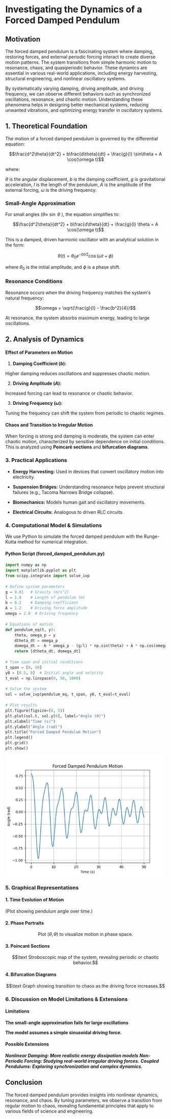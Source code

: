 # Investigating the Dynamics of a Forced Damped Pendulum
## Motivation
The forced damped pendulum is a fascinating system where damping, restoring forces, and external periodic forcing interact to create diverse motion patterns. The system transitions from simple harmonic motion to resonance, chaos, and quasiperiodic behavior. These dynamics are essential in various real-world applications, including energy harvesting, structural engineering, and nonlinear oscillatory systems.</p>

By systematically varying damping, driving amplitude, and driving frequency, we can observe different behaviors such as synchronized oscillations, resonance, and chaotic motion. Understanding these phenomena helps in designing better mechanical systems, reducing unwanted vibrations, and optimizing energy transfer in oscillatory systems.</p>


## 1. Theoretical Foundation

The motion of a forced damped pendulum is governed by the differential equation:

$$\frac{d^2\theta}{dt^2} + b\frac{d\theta}{dt} + \frac{g}{l} \sin\theta = A \cos(\omega t)$$



where:

$\theta$   is the angular displacement,
$b$        is the damping coefficient,
$g$        is gravitational acceleration,
$l$        is the length of the pendulum,
$A$        is the amplitude of the external forcing,
$\omega$   is the driving frequency.


### Small-Angle Approximation

For small angles ($\theta\approx$ $\sin$ $\theta$ ), the equation simplifies to:

$$\frac{d^2\theta}{dt^2} + b\frac{d\theta}{dt} + \frac{g}{l} \theta = A \cos(\omega t)$$

This is a damped, driven harmonic oscillator with an analytical solution in the form:

$$\theta(t) = \theta_0 e^{-bt/2} \cos(\omega t + \phi)$$

where $\theta_0$ is the initial amplitude, and $\phi$ is a phase shift.


### Resonance Conditions

Resonance occurs when the driving frequency matches the system's natural frequency:

$$\omega = \sqrt{\frac{g}{l} - \frac{b^2}{4}}$$

At resonance, the system absorbs maximum energy, leading to large oscillations.


## 2. Analysis of Dynamics

#### Effect of Parameters on Motion


1. **Damping Coefficient ($b$):**

Higher damping reduces oscillations and suppresses chaotic motion.

2. **Driving Amplitude ($A$):**

Increased forcing can lead to resonance or chaotic behavior.

3. **Driving Frequency ($\omega$):**

Tuning the frequency can shift the system from periodic to chaotic regimes.

#### Chaos and Transition to Irregular Motion


When forcing is strong and damping is moderate, the system can enter chaotic motion, characterized by sensitive dependence on initial conditions. This is analyzed using **Poincaré sections** and **bifurcation diagrams**.


### 3. Practical Applications

* **Energy Harvesting:** Used in devices that convert oscillatory motion into electricity.</p>
* **Suspension Bridges:** Understanding resonance helps prevent structural failures (e.g., Tacoma Narrows Bridge collapse).</p>
* **Biomechanics:** Models human gait and oscillatory movements.</p>
* **Electrical Circuits:** Analogous to driven RLC circuits.

### 4. Computational Model & Simulations

We use Python to simulate the forced damped pendulum with the Runge-Kutta method for numerical integration.


#### Python Script (forced_damped_pendulum.py)

```python
import numpy as np
import matplotlib.pyplot as plt
from scipy.integrate import solve_ivp

# Define system parameters
g = 9.81   # Gravity (m/s^2)
l = 1.0    # Length of pendulum (m)
b = 0.2    # Damping coefficient
A = 1.2    # Driving force amplitude
omega = 2.0  # Driving frequency

# Equations of motion
def pendulum_eq(t, y):
    theta, omega_p = y
    dtheta_dt = omega_p
    domega_dt = -b * omega_p - (g/l) * np.sin(theta) + A * np.cos(omega * t)
    return [dtheta_dt, domega_dt]

# Time span and initial conditions
t_span = [0, 50]
y0 = [0.5, 0]  # Initial angle and velocity
t_eval = np.linspace(0, 50, 1000)

# Solve the system
sol = solve_ivp(pendulum_eq, t_span, y0, t_eval=t_eval)

# Plot results
plt.figure(figsize=(8, 5))
plt.plot(sol.t, sol.y[0], label="Angle (θ)")
plt.xlabel("Time (s)")
plt.ylabel("Angle (rad)")
plt.title("Forced Damped Pendulum Motion")
plt.legend()
plt.grid()
plt.show() 
```
![Forced_Damped_Pendulum_Motion](../../_pics/Forced_Damped_Pendulum_Motion.PNG)

### 5. Graphical Representations

#### 1. Time Evolution of Motion

(Plot showing pendulum angle over time.)


#### 2. Phase Portraits

$${{\text{Plot } (\theta, \dot{\theta}) \text{ to visualize motion in phase space.}}}$$


#### 3. Poincaré Sections

$$\text Stroboscopic map of the system, revealing periodic or chaotic behavior.$$

#### 4. Bifurcation Diagrams

$$\text Graph showing transition to chaos as the driving force increases.$$


### 6. Discussion on Model Limitations & Extensions


#### Limitations

****The small-angle approximation fails for large oscillations****

****The model assumes a simple sinusoidal driving force.****

#### Possible Extensions

***Nonlinear Damping: More realistic energy dissipation models***
***Non-Periodic Forcing: Studying real-world irregular driving forces.***
***Coupled Pendulums: Exploring synchronization and complex dynamics.***

## Conclusion

The forced damped pendulum provides insights into nonlinear dynamics, resonance, and chaos. By tuning parameters, we observe a transition from regular motion to chaos, revealing fundamental principles that apply to various fields of science and engineering.
